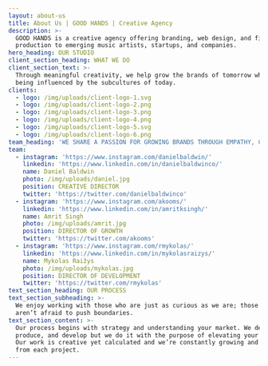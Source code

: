```yaml
---
layout: about-us
title: About Us | GOOD HANDS | Creative Agency
description: >-
  GOOD HANDS is a creative agency offering branding, web design, and film
  production to emerging music artists, startups, and companies.
hero_heading: OUR STUDIO
client_section_heading: WHAT WE DO
client_section_text: >-
  Through meaningful creativity, we help grow the brands of tomorrow who are
  being influenced by the subcultures of today.
clients:
  - logo: /img/uploads/client-logo-1.svg
  - logo: /img/uploads/client-logo-2.png
  - logo: /img/uploads/client-logo-3.png
  - logo: /img/uploads/client-logo-4.png
  - logo: /img/uploads/client-logo-5.svg
  - logo: /img/uploads/client-logo-6.png
team_heading: 'WE SHARE A PASSION FOR GROWING BRANDS THROUGH EMPATHY, CURIOSITY, AND CAFFEINE'
team:
  - instagram: 'https://www.instagram.com/danielbaldwin/'
    linkedin: 'https://www.linkedin.com/in/danielbaldwinco/'
    name: Daniel Baldwin
    photo: /img/uploads/daniel.jpg
    position: CREATIVE DIRECTOR
    twitter: 'https://twitter.com/danielbaldwinco'
  - instagram: 'https://www.instagram.com/akooms/'
    linkedin: 'https://www.linkedin.com/in/amritksingh/'
    name: Amrit Singh
    photo: /img/uploads/amrit.jpg
    position: DIRECTOR OF GROWTH
    twitter: 'https://twitter.com/akooms'
  - instagram: 'https://www.instagram.com/rmykolas/'
    linkedin: 'https://www.linkedin.com/in/mykolasraizys/'
    name: Mykolas Raižys
    photo: /img/uploads/mykolas.jpg
    position: DIRECTOR OF DEVELOPMENT
    twitter: 'https://twitter.com/rmykolas'
text_section_heading: OUR PROCESS
text_section_subheading: >-
  We enjoy working with those who are just as curious as we are; those who
  aren’t afraid to push boundaries.
text_section_content: >-
  Our process begins with strategy and understanding your market. We design,
  produce, and develop but we do it with the purpose of elevating your brand.
  Our work is creative yet calculated and we’re constantly growing and learning
  from each project.
---
```


